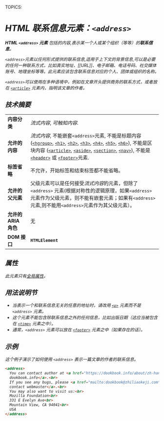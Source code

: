 TOPICS: <address>

# HTML 联系信息元素：`<address>`

**HTML `<address>` 元素** 包括的内容,表示某一个人或某个组织（等等）的**联系信息**。

`<address>`元素以任何形式提供的联系信息,适用于上下文的背景信息,可以是必要的任何一种联系方式，比如*真实地址*、*[[URL]]*、*电子邮箱*、*电话号码*、*社交媒体账号*、*地理坐标*等等。此元素应该包含联系信息对应的个人、团体或组织的名称。

`<address>`可以使用在多种语境中，例如在文章开头提供商务的联系方式，或者放在 *[`<article>`](/zh-hans/webfrontend/<article>)* 元素内，指明该文章的作者。

## 技术摘要

|  |  |
| :-- | :-- |
| **内容分类** | *流式内容*, *可触知内容*. |
| **允许的内容** | *流式内容*, 不能嵌套`<address>`元素, 不能是标题内容 ([`<hgroup>`](/zh-hans/webfrontend/<hgroup>), [`<h1>`](/zh-hans/webfrontend/<h1>), [`<h2>`](/zh-hans/webfrontend/<h2>), [`<h3>`](/zh-hans/webfrontend/<h3>), [`<h4>`](/zh-hans/webfrontend/<h4>), [`<h5>`](/zh-hans/webfrontend/<h5>), [`<h6>`]((/zh-hans/webfrontend/<h6>))), 不能是区块内容 ([`<article>`](/zh-hans/webfrontend/<article>), [`<aside>`](/zh-hans/webfrontend/<aside>), [`<section>`](/zh-hans/webfrontend/<section>), [`<nav>`](/zh-hans/webfrontend/<nav>)), 不能是[`<header>`](/zh-hans/webfrontend/<header>) 或 [`<footer>`](/zh-hans/webfrontend/<footer>)元素. |
| **标签省略** | 不允许，开始标签和结束标签都不能省略。|
| **允许的父元素** | 父级元素可以是任何接受*流式内容*的元素，但除了 `<address>` 元素(根据对称性的逻辑原理，如果`<address>`元素作为父级元素，则不能有嵌套元素；如果有`<address>`元素,则不能用`<address>`元素作为其父级元素）。|
| **允许的 ARIA 角色** | 无 |
| **DOM 接口** | **`HTMLElement`** |

## 属性

此元素只有[全局属性](/zh-hans/webfrontend/HTML_Global_Attributes)。

## 用法说明节

- 当表示一个和联系信息无关的任意的地址时，请改用 [`<p>`](/zh-hans/webfrontend/<p>) 元素而不是 `<address>` 元素。
- 这个元素不能包含除联系信息之外的任何信息，比如出版日期（这应当被包含在 [`<time>`](/zh-hans/webfrontend/<time>) 元素之中）。
- 通常，`<address>` 元素可以放在 [`<footer>`](/zh-hans/webfrontend/<footer>) 元素之中（如果存在的话）。

## 示例

这个例子演示了如何使用 `<address>` 表示一篇文章的作者的联系信息。

```html
<address>
  You can contact author at <a href="https://dookbook.info/about/zh-hans/">
  dookbook.info</a>.<br>
  If you see any bugs, please <a href="mailto:dookbook@zhiliaokeji.com">
  contact webmaster</a>.<br>
  You may also want to visit us:<br>
  Mozilla Foundation<br>
  331 E Evelyn Ave<br>
  Mountain View, CA 94041<br>
  USA
</address>
```
